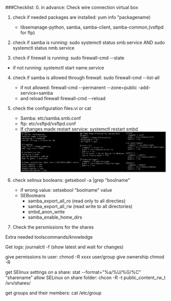 ###Checklist:
0. in advance: Check wire connection virtual box

1. check if needed packages are installed: yum info "packagename)
    - libsemanage-python, samba, samba-client, samba-common,(vsftpd for ftp)

2. check if samba is running:  sudo systemctl status smb.service AND  sudo systemctl status nmb.service

3. check if firewall is running: sudo firewall-cmd --state
 - if not running: systemctl start name.service 
 
4. check if samba is allowed through firewall: sudo firewall-cmd --list-all
    - if not allowed: firewall-cmd --permanent --zone=public -add-service=samba
    - and reload firewall firewall-cmd --reload
 
5. check the configuration files:vi or cat
    - Samba: etc/samba.smb.conf
    - ftp: etc/vsftpd/vsftpd.conf
    - If changes made restart service: systemctl restart smbd
    ![samba.conf example](https://github.com/ritchievm/Cheat-sheet/blob/master/Commands/samba.conf.png)
    
6. check selinux booleans: getsebool -a |grep "boolname"
    - if wrong value: setsebool "boolname" value
    - SEBooleans
        - samba_export_all_ro (read only to all directies)
        - samba_export_all_rw (read write to all directories)
        - smbd_anon_write
        - samba_enable_home_dirs
7. Check the persmissions for the shares

Extra needed toolscommands/knowledge

Get logs: journalctl -f (show latest and wait for changes)

give permissions to user: chmod -R xxxx user/group
give ownership chmod -R

get SElinux settings on a share: stat --format="%a/%U/%G/%C" "sharename"
allow SELinux on share folder: chcon -R -t public_content_rw_t /srv/shares/

get groups and their members: cat /etc/group
